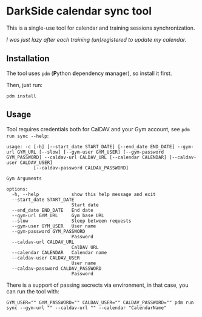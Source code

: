 # DarkSide calendar sync tool

This is a single-use tool for calendar and training sessions synchronization. 

_I was just lazy after each training (un)registered to update my calendar._


## Installation
The tool uses `pdm` (**P**ython **d**ependency **m**anager), so install it first.

Then, just run:

```
pdm install
```

## Usage
Tool requires credentials both for CalDAV and your Gym account, see `pdm run sync --help`:

```
usage: -c [-h] [--start_date START_DATE] [--end_date END_DATE] --gym-url GYM_URL [--slow] [--gym-user GYM_USER] [--gym-password GYM_PASSWORD] --caldav-url CALDAV_URL [--calendar CALENDAR] [--caldav-user CALDAV_USER]
          [--caldav-password CALDAV_PASSWORD]

Gym Arguments

options:
  -h, --help            show this help message and exit
  --start_date START_DATE
                        Start date
  --end_date END_DATE   End date
  --gym-url GYM_URL     Gym base URL
  --slow                Sleep between requests
  --gym-user GYM_USER   User name
  --gym-password GYM_PASSWORD
                        Password
  --caldav-url CALDAV_URL
                        CalDAV URL
  --calendar CALENDAR   Calendar name
  --caldav-user CALDAV_USER
                        User name
  --caldav-password CALDAV_PASSWORD
                        Password
```

There is a support of passing secrects via environment, in that case, you can run the tool with:

```
GYM_USER="" GYM_PASSWORD="" CALDAV_USER="" CALDAV_PASSWORD="" pdm run sync --gym-url "" --caldav-url "" --calendar "CalendarName"
```


